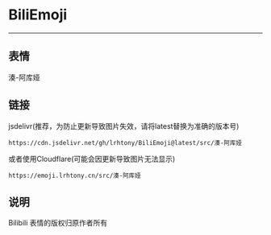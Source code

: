 # BiliEmoji
---
## 表情
湊-阿库娅
## 链接
jsdelivr(推荐，为防止更新导致图片失效，请将latest替换为准确的版本号)
```
https://cdn.jsdelivr.net/gh/lrhtony/BiliEmoji@latest/src/湊-阿库娅
```
或者使用Cloudflare(可能会因更新导致图片无法显示)
```
https://emoji.lrhtony.cn/src/湊-阿库娅
```
## 说明
Bilibili 表情的版权归原作者所有
